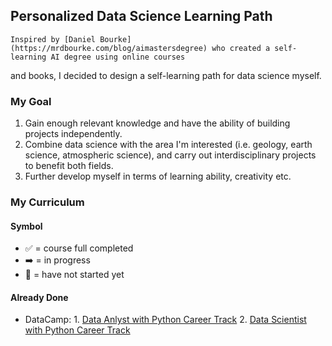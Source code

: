 ## Personalized Data Science Learning Path

    Inspired by [Daniel Bourke](https://mrdbourke.com/blog/aimastersdegree) who created a self-learning AI degree using online courses
and books, I decided to design a self-learning path for data science myself.


### My Goal
1. Gain enough relevant knowledge and have the ability of building projects independently. 
2. Combine data science with the area I'm interested (i.e. geology, earth science, atmospheric science), and carry out interdisciplinary 
   projects to benefit both fields.
3. Further develop myself in terms of learning ability, creativity etc.


### My Curriculum

#### Symbol
- :white_check_mark: = course full completed
- :arrow_right: = in progress
- :radio_button: = have not started yet

#### Already Done
- DataCamp: 1. [Data Anlyst with Python Career Track](https://www.datacamp.com/tracks/data-analyst-with-python)
            2. [Data Scientist with Python Career Track](https://www.datacamp.com/tracks/data-scientist-with-python)
